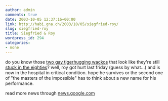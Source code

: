 ```yaml
---
author: admin
comments: true
date: 2003-10-05 12:37:16+00:00
link: http://habi.gna.ch/2003/10/05/siegfried-roy/
slug: siegfried-roy
title: Siegfried & Roy
wordpress_id: 294
categories:
- none
---
```


do you know those [two gay tigerhugging wackos](http://www.siegfriedandroy.com/home/index.htm) that look like they're still [stuck in the eighties](http://images.google.com/images?hl=de&lr=&ie=UTF-8&oe=UTF-8&q=siegfried+roy&btnG=Google+Suche)?
well, roy got hurt last friday (guess by what...) and is now in the hospital in critical condition.
hope he survives or the second one of "the masters of the impossible" has to think about a new name for his performance.

read more news through [news.google.com](http://news.google.com/news?hl=de&edition=de&q=siegfried+roy&btnG=News-Suche)
